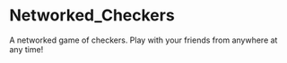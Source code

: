 # Networked_Checkers
A networked game of checkers. Play with your friends from anywhere at any time!
